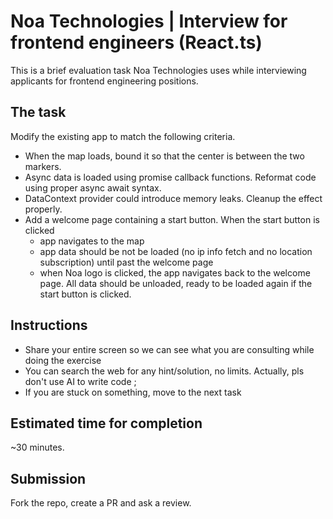 # Noa Technologies | Interview for frontend engineers (React.ts)
This is a brief evaluation task Noa Technologies uses while interviewing applicants for frontend engineering positions.

## The task
Modify the existing app to match the following criteria.
* When the map loads, bound it so that the center is between the two markers.
* Async data is loaded using promise callback functions. Reformat code using proper async await syntax.
* DataContext provider could introduce memory leaks. Cleanup the effect properly.
* Add a welcome page containing a start button. When the start button is clicked
  * app navigates to the map
  * app data should be not be loaded (no ip info fetch and no location subscription) until past the welcome page
  * when Noa logo is clicked, the app navigates back to the welcome page. All data should be unloaded, ready to be loaded again if the start button is clicked.

## Instructions
* Share your entire screen so we can see what you are consulting while doing the exercise
* You can search the web for any hint/solution, no limits. Actually, pls don't use AI to write code ;
* If you are stuck on something, move to the next task

## Estimated time for completion
~30 minutes.

## Submission
Fork the repo, create a PR and ask a review.
